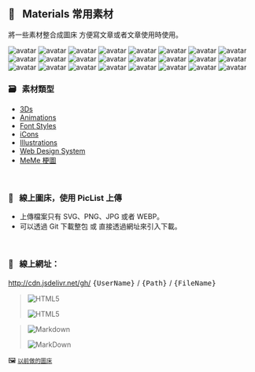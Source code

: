                               
## :art: &nbsp; Materials 常用素材
  將一些素材整合成圖床         方便寫文章或者文章使用時使用。

<img src="https://api.dicebear.com/6.x/personas/svg?seed=Michelle&randomizeIds=true&backgroundType=gradientLinear,solid&backgroundColor=d8a58d,ffffff,58eec5,b8ffff,transparent&backgroundRotation=-7&translateX=19&translateY=19&rotate=140&scale=125&radius=4&size=88" alt="avatar"/>  <img src="https://api.dicebear.com/6.x/personas/svg?seed=Leo&randomizeIds=true&backgroundType=gradientLinear,solid&backgroundColor=e7a856,ffffb8,59ed92,ceffff,transparent&backgroundRotation=-254&translateX=-7&translateY=-20&rotate=39&scale=169&radius=4&size=88" alt="avatar"/>  <img src="https://api.dicebear.com/6.x/personas/svg?seed=Alejandra&randomizeIds=true&backgroundType=gradientLinear,solid&backgroundColor=e5d1e4,ffffff,7012f4,d9d9ff,transparent&backgroundRotation=-250&translateX=-14&translateY=19&rotate=91&scale=142&radius=4&size=88" alt="avatar"/>  <img src="https://api.dicebear.com/6.x/personas/svg?seed=Pavla&randomizeIds=true&backgroundType=gradientLinear,solid&backgroundColor=a8006a,ff9cff,11578b,d8d8ff,transparent&backgroundRotation=350&translateX=-22&translateY=20&rotate=272&scale=136&radius=4&size=88" alt="avatar"/>  <img src="https://api.dicebear.com/6.x/personas/svg?seed=Joshua&randomizeIds=true&backgroundType=gradientLinear,solid&backgroundColor=5b74e7,2626ff,36780b,c8c8c8,transparent&backgroundRotation=-256&translateX=-7&translateY=-12&rotate=78&scale=113&radius=4&size=88" alt="avatar"/>  <img src="https://api.dicebear.com/6.x/personas/svg?seed=Thibault&randomizeIds=true&backgroundType=gradientLinear,solid&backgroundColor=5e24ec,8282ff,4db4fd,fdffff,transparent&backgroundRotation=171&translateX=-2&translateY=1&rotate=142&scale=140&radius=4&size=88" alt="avatar"/>  <img src="https://api.dicebear.com/6.x/personas/svg?seed=Michelle&randomizeIds=true&backgroundType=gradientLinear,solid&backgroundColor=20e183,b8ffb8,a8a8e2,ffffff,transparent&backgroundRotation=-357&translateX=20&translateY=5&rotate=133&scale=69&radius=4&size=88" alt="avatar"/>  <img src="https://api.dicebear.com/6.x/personas/svg?seed=José Eduardo&randomizeIds=true&backgroundType=gradientLinear,solid&backgroundColor=f2cc3a,ffff9a,93b079,1eff1e,transparent&backgroundRotation=-145&translateX=-16&translateY=11&rotate=37&scale=172&radius=4&size=88" alt="avatar"/>  <img src="https://api.dicebear.com/6.x/personas/svg?seed=Joshua&randomizeIds=true&backgroundType=gradientLinear,solid&backgroundColor=8c3907,f8f8f8,ce2d73,fff8f8,transparent&backgroundRotation=-275&translateX=-4&translateY=8&rotate=87&scale=71&radius=4&size=88" alt="avatar"/>  <img src="https://api.dicebear.com/6.x/personas/svg?seed=José Eduardo&randomizeIds=true&backgroundType=gradientLinear,solid&backgroundColor=130bd4,eaeaff,61d6b1,38ffff,transparent&backgroundRotation=316&translateX=18&translateY=15&rotate=256&scale=141&radius=4&size=88" alt="avatar"/>  <img src="https://api.dicebear.com/6.x/personas/svg?seed=José Eduardo&randomizeIds=true&backgroundType=gradientLinear,solid&backgroundColor=d07aec,ffffff,dc9f99,ffffff,transparent&backgroundRotation=-213&translateX=18&translateY=-12&rotate=214&scale=173&radius=4&size=88" alt="avatar"/>  <img src="https://api.dicebear.com/6.x/personas/svg?seed=Britta&randomizeIds=true&backgroundType=gradientLinear,solid&backgroundColor=4117b3,3838ff,cd5354,ffe8e8,transparent&backgroundRotation=-56&translateX=13&translateY=3&rotate=248&scale=64&radius=4&size=88" alt="avatar"/>  <img src="https://api.dicebear.com/6.x/personas/svg?seed=Jorge&randomizeIds=true&backgroundType=gradientLinear,solid&backgroundColor=e504ea,ffd8ff,666abc,4e4eff,transparent&backgroundRotation=78&translateX=1&translateY=14&rotate=318&scale=134&radius=4&size=88" alt="avatar"/>  <img src="https://api.dicebear.com/6.x/personas/svg?seed=Eva&randomizeIds=true&backgroundType=gradientLinear,solid&backgroundColor=e1431d,ff4242,d3f608,ffffca,transparent&backgroundRotation=-138&translateX=12&translateY=-17&rotate=1&scale=143&radius=4&size=88" alt="avatar"/>  <img src="https://api.dicebear.com/6.x/personas/svg?seed=Thibault&randomizeIds=true&backgroundType=gradientLinear,solid&backgroundColor=4cc71e,5aff5a,a4e627,ffff9a,transparent&backgroundRotation=150&translateX=17&translateY=11&rotate=63&scale=118&radius=4&size=88" alt="avatar"/>  <img src="https://api.dicebear.com/6.x/personas/svg?seed=Michelle&randomizeIds=true&backgroundType=gradientLinear,solid&backgroundColor=7892a5,dcdcdc,9b534c,ffa7a7,transparent&backgroundRotation=229&translateX=14&translateY=5&rotate=121&scale=67&radius=4&size=88" alt="avatar"/>  <img src="https://api.dicebear.com/6.x/personas/svg?seed=Rena&randomizeIds=true&backgroundType=gradientLinear,solid&backgroundColor=9cf455,ffff5a,8cc100,8affa4,transparent&backgroundRotation=269&translateX=-12&translateY=2&rotate=121&scale=96&radius=4&size=88" alt="avatar"/>  <img src="https://api.dicebear.com/6.x/personas/svg?seed=Jimi&randomizeIds=true&backgroundType=gradientLinear,solid&backgroundColor=29472f,363636,b39a45,ffff78,transparent&backgroundRotation=224&translateX=-3&translateY=-16&rotate=196&scale=72&radius=4&size=88" alt="avatar"/>  <img src="https://api.dicebear.com/6.x/personas/svg?seed=Dorian&randomizeIds=true&backgroundType=gradientLinear,solid&backgroundColor=77dcc8,a6ffff,aadbcc,ffffff,transparent&backgroundRotation=142&translateX=-15&translateY=-11&rotate=130&scale=114&radius=4&size=88" alt="avatar"/>  <img src="https://api.dicebear.com/6.x/personas/svg?seed=Maélie&randomizeIds=true&backgroundType=gradientLinear,solid&backgroundColor=a20d20,acbcbc,37c3fd,a8ffff,transparent&backgroundRotation=153&translateX=-22&translateY=2&rotate=283&scale=66&radius=4&size=88" alt="avatar"/>  <img src="https://api.dicebear.com/6.x/personas/svg?seed=Michelle&randomizeIds=true&backgroundType=gradientLinear,solid&backgroundColor=2314c9,c1c1ff,dea004,ffff5c,transparent&backgroundRotation=-135&translateX=-12&translateY=-10&rotate=318&scale=110&radius=4&size=88" alt="avatar"/>  <img src="https://api.dicebear.com/6.x/personas/svg?seed=Jimi&randomizeIds=true&backgroundType=gradientLinear,solid&backgroundColor=e37b8e,ff5f5f,64f436,82ff82,transparent&backgroundRotation=-96&translateX=-14&translateY=4&rotate=191&scale=131&radius=4&size=88" alt="avatar"/>  <img src="https://api.dicebear.com/6.x/personas/svg?seed=Raúl&randomizeIds=true&backgroundType=gradientLinear,solid&backgroundColor=7e4ad4,3535ff,19cb75,daffda,transparent&backgroundRotation=-107&translateX=10&translateY=-19&rotate=188&scale=160&radius=4&size=88" alt="avatar"/>  <img src="https://api.dicebear.com/6.x/personas/svg?seed=Lumi&randomizeIds=true&backgroundType=gradientLinear,solid&backgroundColor=8efab8,ffffff,bdc45e,ffffff,transparent&backgroundRotation=2&translateX=9&translateY=-11&rotate=237&scale=128&radius=4&size=88" alt="avatar"/>  
  ### :card_file_box: &nbsp; 素材類型
   * [3Ds][1]
   * [Animations][2]
   * [Font Styles][3] 
   * [iCons][4]
   * [Illustrations][5]
   * [Web Design System][6]
   * [MeMe 梗圖][7]
  
  [1]: images/3Ds            "3Ds"
  [2]: images/Animations     "Animations"
  [3]: images/FontStyles     "Font Styles"
  [4]: images/iCons          "iCons"
  [5]: images/Illustrations  "Illustrations"
  [6]: images/DesignSystem   "Web Design System"
  [7]: images/Ux-meme        "Ux-meme"

  &nbsp;


  ### :rocket: &nbsp; 線上圖床，使用 PicList 上傳
  * 上傳檔案只有 SVG、PNG、JPG 或者 WEBP。
  * 可以透過 Git 下載整包 或 直接透過網址來引入下載。

  &nbsp;

  ### :link: &nbsp; **線上網址**：
  http://cdn.jsdelivr.net/gh/ <big> `{UserName}` </big> / <big> `{Path}` </big> / <big> `{FileName}` </big>


  > ![HTML5](https://img.shields.io/badge/html5-%23E34F26.svg?style=for-the-badge&logo=html5&logoColor=white)
  > 
  > ![HTML5](https://cdn.jsdelivr.net/gh/Barry028/materials/dist/images/Html-windows.svg)


  > ![Markdown](https://img.shields.io/badge/markdown-%23000000.svg?style=for-the-badge&logo=markdown&logoColor=white)
  > 
  > ![MarkDown](https://cdn.jsdelivr.net/gh/Barry028/materials/dist/images/MarkDown-windows.svg)
  

  🖼️  <small> [以前做的圖床](https://codepen.io/barry199002/full/KKojxXX/13341a19a81088f2e3546004117a64e4) </small>
    




<!--  
✖️  :heavy_multiplication_x:  ➕ :heavy_plus_sign: top
top ➖ :heavy_minus_sign:  ➗ :heavy_division_sign: top
top ♾️  :infinity:    
⚠️  :warning:  🚫  :no_entry_sign: top
  ‼️  :bangbang:  ⁉️  :interrobang: top
top ❓ :question:  ❔ :grey_question: top
top ❕ :grey_exclamation:  ❗ :exclamation:
:heavy_exclamation_mark:  top
top 〰️  :wavy_dash:   x
💱 :currency_exchange: 💲 :heavy_dollar_sign:
🔙  :back:  🔚 :end: top
top 🔛 :on:  🔜 :soon:  top
top 🔝 :top:     top

💬 :speech_balloon:
👁️‍🗨️ :eye_speech_bubble:
🗨️  :left_speech_bubble:
💭 :thought_balloon:
🗯️ :right_anger_bubble:
🤖 :robot:
👋 :wave:
👌 :ok_hand:
✌️  :v:
👈 :point_left:
👉 :point_right:
👆 :point_up_2:
🖕 :fu:
👍 :+1:
🌍 :earth_africa:
🌎 :earth_americas:
🌏 :earth_asia:
🌐 :globe_with_meridians:
🗺️  :world_map:
🌁 :foggy:
🌃 :night_with_stars:
🏙️ :cityscape:
🌄 :sunrise_over_mountains:
🌅 :sunrise:
🌆 :city_sunset:
🌇 :city_sunrise:
🌉 :bridge_at_night:
🗾 :japan:
🌌 :milky_way:
🌠  :stars:
⭐ :star:  top
🌟 :star2:
🎈 :balloon:
🎟️ :tickets:
🎮 :video_game:
🎯 :dart:
🪀 :yo_yo:
🎁 :gift:
🎉 :tada:
🏆 :trophy:
🧭 :compass:
🍪 :cookie:
⌛ :hourglass:
⏳ :hourglass_flowing_sand:
⌚ :watch:
⏰ :alarm_clock:
⏱️  :stopwatch:
🚀 :rocket:
🖼️  :framed_picture:
📟 :pager:
📠 :fax:
📱 :iphone:
📲 :calling:
💻 :computer:
🖱️  :computer_mouse:
🖲️  :trackball:
📔 :notebook_with_decorative_cover:
📚 :books:
📓 :notebook:
🔖 :bookmark:
📑 :bookmark_tabs:
🏷️  :label:
📰 :newspaper:
📜 :scroll:
📒 :ledger:
🧾 :receipt: 💹 :chart:
📤 :outbox_tray:
✉️  :envelope:  📧 :e-mail:
📨 :incoming_envelope: 📩 :envelope_with_arrow:
📤 :outbox_tray: 📥 :inbox_tray:
📦 :package: 📫 :mailbox:  📪  :mailbox_closed:  📬 :mailbox_with_mail:
✏️  :pencil2:
📝 :memo:  📅 :date:  📆 :calendar:
💼 :briefcase: 📁 :file_folder:  📂 :open_file_folder:  🗂️  :card_index_dividers:
🗒️  :spiral_notepad:  🗓️  :spiral_calendar:
📇 :card_index:
:chart_with_upwards_trend:
📉 :chart_with_downwards_trend:
📊 :bar_chart:
📋 :clipboard:
📌 :pushpin:
📍 :round_pushpin:
📎 :paperclip:
🖇️  :paperclips:
📏 :straight_ruler:
📐 :triangular_ruler:
✂️  :scissors:
🗃️  :card_file_box:
🗄️  :file_cabinet:
🗑️  :wastebasket:
🧺 :basket:
🔒 :lock:  🔓 :unlock:  ☑️  :ballot_box_with_check: ✔️  :heavy_check_mark:
🧻 :roll_of_paper:  ⭕  :o:  ❌  :x:  ✅  :white_check_mark:  ❎ :negative_squared_cross_mark:
©️  :copyright: ®️  :registered:  ™️  :tm:
---
:card_index:
:bulb:
:memo:
:card_file_box:
:iphone:
:mag:
:label:
:page_facing_up:
:technologist:
:pencil2:

:money_
<kbd>
<img src="https://api.dicebear.com/6.x/pixel-art/svg?scale=160&rotate=60&backgroundType=gradientLinear&backgroundRotation=0         360         240         210&backgroundColor=c0aede         d1d4f9         ffdfbf         ffd5dc         transparent         b6e3f4&radius=6 alt=avatar width=88 />
</kbd>

<kbd>
<img src="https://api.dicebear.com/6.x/pixel-art/svg?seed=Snowball&scale=175&rotate=80&backgroundRotation=0         360         240         210&randomizeIds=true&backgroundColor=A5EBFF         FFF9E9         C7FFCA         ffd5dc         72C0AE&radius=6&mood[] alt=avatar width=88 />
</kbd>

<kbd>
<img src="https://api.dicebear.com/6.x/pixel-art/svg?&scale=160&rotate=40&backgroundRotation=0         360         240         210&randomizeIds=true&backgroundColor=A5EBFF         FFF9E9         C7FFCA         ffd5dc         72C0AE&radius=6&mood[] alt=avatar width=88 />
</kbd>

<kbd>
<img src="https://api.dicebear.com/6.x/pixel-art/svg?seed=Luna&scale=160&rotate=200&backgroundRotation=0         360         240         210&randomizeIds=true&backgroundColor=A5EBFF         FFF9E9         C7FFCA         ffd5dc         72C0AE&radius=6&mood[] alt=avatar width=88 />
</kbd>

<kbd>
  <img src="https://api.dicebear.com/6.x/pixel-art/svg?seed=Boo&scale=160&rotate=45&backgroundType=gradientLinear&backgroundRotation=0         360         240         210&randomizeIds=true&backgroundColor=A5EBFF         FFF9E9         C7FFCA         ffd5dc         72C0AE&radius=6&mood[] alt=avatar width=88 />
</kbd>

<kbd>
  <img src="https://api.dicebear.com/6.x/bottts/svg?seed=Mittens&radius=6 alt=avatar width=88 />
</kbd>

<kbd>
<img src="https://api.dicebear.com/6.x/bottts/svg?seed=Oliver&radius=6 alt=avatar width=88 />
</kbd>

<kbd>
<img src="https://api.dicebear.com/6.x/bottts/svg?seed=Kiki&radius=6 alt=avatar width=88 />
</kbd>

<kbd>
<img src="https://api.dicebear.com/6.x/bottts/svg?seed=Tinkerbell&radius=6 alt=avatar width=88 />
</kbd>

<kbd>
<img src="https://api.dicebear.com/6.x/bottts/svg?seed=Midnight&radius=6 alt=avatar width=88 />
</kbd>

<kbd>
<img src="https://api.dicebear.com/6.x/bottts/svg?seed=George&radius=6 alt=avatar width=88 />
</kbd>

<kbd>
<img src="https://api.dicebear.com/6.x/bottts/svg?seed=Sassy&radius=6 alt=avatar width=88 />
</kbd>

<kbd>
<img src="https://api.dicebear.com/6.x/avataaars-neutral/svg?seed=Whiskers&radius=6 alt=avatar width=88 />
</kbd>

<kbd>
<img src="https://api.dicebear.com/6.x/avataaars-neutral/svg?seed=Bear&radius=6 alt=avatar width=88 />
</kbd>

<kbd>
<img src="https://api.dicebear.com/6.x/avataaars-neutral/svg?seed=Daisy&radius=6 alt=avatar width=88 />
</kbd>

<kbd>
 <img src="https://api.dicebear.com/6.x/avataaars-neutral/svg?seed=Max&radius=6 alt=avatar width=88 />
</kbd>

<kbd>
<img src="https://api.dicebear.com/6.x/avataaars-neutral/svg?seed=Abby&radius=6 alt=avatar width=88 />
</kbd>

![]("https://api.dicebear.com/6.x/pixel-art-neutral/svg?seed=A&backgroundColor=b6e3f4&scale=120&rotate=30&radius=6&size=120)
![]("https://api.dicebear.com/6.x/pixel-art-neutral/svg?seed=B&backgroundColor=c0aede&scale=160&rotate=125&radius=6&size=120)
![]("https://api.dicebear.com/6.x/pixel-art-neutral/svg?seed=C&backgroundColor=DEB664&scale=110&rotate=55&radius=6&size=120)
![]("https://api.dicebear.com/6.x/pixel-art-neutral/svg?seed=D&backgroundColor=64C9DE&scale=145&rotate=180&radius=6&size=120)
![]("https://api.dicebear.com/6.x/pixel-art-neutral/svg?seed=E&backgroundColor=A77762&scale=125&rotate=325&radius=6&size=120)
![]("https://api.dicebear.com/6.x/pixel-art-neutral/svg?seed=F&backgroundColor=b6e3f4&scale=120&rotate=30&radius=6&size=120)
![]("https://api.dicebear.com/6.x/pixel-art-neutral/svg?seed=G&backgroundColor=32E97C&scale=160&rotate=125&radius=6&size=120)  <br/>
![]("https://api.dicebear.com/6.x/pixel-art-neutral/svg?seed=H&backgroundColor=B72225&scale=110&rotate=55&radius=6&size=120)
![]("https://api.dicebear.com/6.x/pixel-art-neutral/svg?seed=I&backgroundColor=64C9DE&scale=145&rotate=180&radius=6&size=120)
![]("https://api.dicebear.com/6.x/pixel-art-neutral/svg?seed=J&backgroundColor=22B7B4&scale=125&rotate=325&radius=6&size=120)
![]("https://api.dicebear.com/6.x/pixel-art-neutral/svg?seed=I&backgroundColor=381FF1&scale=145&rotate=180&radius=6&size=120)
![]("https://api.dicebear.com/6.x/pixel-art-neutral/svg?seed=J&backgroundColor=D8F11F&scale=125&rotate=325&radius=6&size=120)
![]("https://api.dicebear.com/6.x/pixel-art-neutral/svg?seed=I&backgroundColor=F4B518&scale=145&rotate=180&radius=6&size=120)
![]("https://api.dicebear.com/6.x/pixel-art-neutral/svg?seed=J&backgroundColor=FDF151&scale=125&rotate=325&radius=6&size=120)

![HTML5]("https://img.shields.io/badge/html5-%23E34F26.svg?style=for-the-badge&logo=html5&logoColor=white)  
``` html
<img src="https://cdn.jsdelivr.net/gh/Barry028/materials/images/Animations/BarrYUFO.svg  alt=BarrY UFO />
```      

![Markdown]("https://img.shields.io/badge/markdown-%2660000.svg?style=for-the-badge&logo=markdown&logoColor=white)
``` markdown
![Barry]("https://cdn.jsdelivr.net/gh/Barry028/materials/images/Animations/BarrYUFO.svg)  
``` 
 
 -->  
